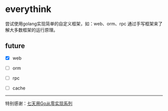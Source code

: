 # everythink
尝试使用golang实现简单的自定义框架，如：web、orm、rpc
通过手写框架来了解大多数框架的运行原理。

## future 
- [x] web
- [ ] orm
- [ ] rpc
- [ ] cache


---
特别感谢：[七天用Go从零实现系列](https://geektutu.com/post/gee.html)
